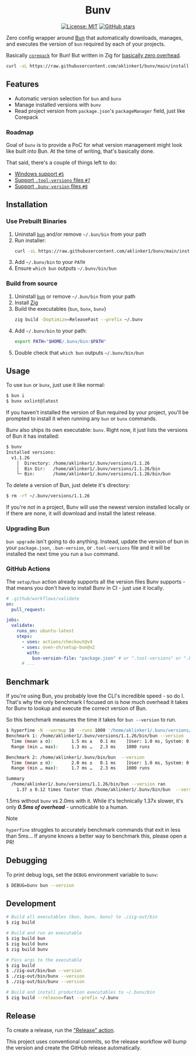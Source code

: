 <h1 align="center">Bunv</h1>
<div align="center">
  <a href="https://github.com/aklinker1/bunv/blob/main/LICENSE"><img src="https://img.shields.io/badge/License-MIT-blue.svg" alt="License: MIT"></a>
  <a href="https://github.com/aklinker1/bunv"><img src="https://img.shields.io/github/stars/aklinker1/bunv?style=social" alt="GitHub stars"></a>
</div>

Zero config wrapper around [Bun](https://bun.sh/) that automatically downloads, manages, and executes the version of `bun` required by each of your projects.

Basically [`corepack`](https://github.com/nodejs/corepack) for Bun! But written in Zig for [basically zero overhead](#benchmark).

```sh
curl -sL https://raw.githubusercontent.com/aklinker1/bunv/main/install.sh | sh
```

## Features

- Automatic version selection for `bun` and `bunx`
- Manage installed versions with `bunv`
- Read project version from `package.json`'s `packageManager` field, just like Corepack

### Roadmap

Goal of `bunv` is to provide a PoC for what version management might look like built into Bun. At the time of writing, that's basically done.

That said, there's a couple of things left to do:

- [Windows support `#5`](https://github.com/aklinker1/bunv/issues/5)
- [Support `.tool-versions` files `#7`](https://github.com/aklinker1/bunv/issues/7)
- [Support `.bunv-version` files `#8`](https://github.com/aklinker1/bunv/issues/8)

## Installation

### Use Prebuilt Binaries

1. Uninstall [`bun`](https://bun.sh/docs/installation#uninstall) and/or remove `~/.bun/bin` from your path
2. Run installer:
   ```sh
   curl -sL https://raw.githubusercontent.com/aklinker1/bunv/main/install.sh | sh
   ```
3. Add `~/.bunv/bin` to your `PATH`
4. Ensure `which bun` outputs `~/.bunv/bin/bun`

### Build from source

1. Uninstall [`bun`](https://bun.sh/docs/installation#uninstall) or remove `~/.bun/bin` from your path
2. Install [Zig](https://ziglang.org/)
3. Build the executables (`bun`, `bunx`, `bunv`)
   ```sh
   zig build -Doptimize=ReleaseFast --prefix ~/.bunv
   ```
4. Add `~/.bunv/bin` to your path:
   ```sh
   export PATH="$HOME/.bunv/bin:$PATH"
   ```
5. Double check that `which bun` outputs `~/.bunv/bin/bun`

## Usage

To use `bun` or `bunx`, just use it like normal:

```sh
$ bun i
$ bunx oxlint@latest
```

If you haven't installed the version of Bun required by your project, you'll be prompted to install it when running any `bun` or `bunx` commands.

Bunv also ships its own executable: `bunv`. Right now, it just lists the versions of Bun it has installed:

```sh
$ bunv
Installed versions:
  v1.1.26
    │  Directory: /home/aklinker1/.bunv/versions/1.1.26
    │  Bin Dir:   /home/aklinker1/.bunv/versions/1.1.26/bin
    └─ Bin:       /home/aklinker1/.bunv/versions/1.1.26/bin/bun
```

To delete a version of Bun, just delete it's directory:

```sh
$ rm -rf ~/.bunv/versions/1.1.26
```

If you're not in a project, Bunv will use the newest version installed locally or if there are none, it will download and install the latest release.

### Upgrading Bun

`bun upgrade` isn't going to do anything. Instead, update the version of bun in your `package.json`, `.bun-version`, or `.tool-versions` file and it will be installed the next time you run a `bun` command.

### GitHub Actions

The `setup/bun` action already supports all the version files Bunv supports - that means you don't have to install Bunv in CI - just use it locally.

```yml
# .github/workflows/validate
on:
  pull_request:

jobs:
  validate:
    runs_on: ubuntu-latest
    steps:
      - uses: actions/checkout@v4
      - uses: oven-sh/setup-bun@v2
        with:
          bun-version-file: "package.json" # or ".tool-versions" or ".bun-version"
      # ...
```

## Benchmark

If you're using Bun, you probably love the CLI's incredible speed - so do I. That's why the only benchmark I focused on is how much overhead it takes for Bunv to lookup and execute the correct version of Bun.

So this benchmark measures the time it takes for `bun --version` to run.

```sh
$ hyperfine -N --warmup 10 --runs 1000 '/home/aklinker1/.bunv/versions/1.1.26/bin/bun --version' '/home/aklinker1/.bunv/bin/bun  --version'
Benchmark 1: /home/aklinker1/.bunv/versions/1.1.26/bin/bun --version
  Time (mean ± σ):       1.5 ms ±   0.1 ms    [User: 1.0 ms, System: 0.4 ms]
  Range (min … max):     1.3 ms …   2.3 ms    1000 runs

Benchmark 2: /home/aklinker1/.bunv/bin/bun  --version
  Time (mean ± σ):       2.0 ms ±   0.1 ms    [User: 1.0 ms, System: 0.9 ms]
  Range (min … max):     1.7 ms …   2.3 ms    1000 runs

Summary
  /home/aklinker1/.bunv/versions/1.1.26/bin/bun --version ran
    1.37 ± 0.12 times faster than /home/aklinker1/.bunv/bin/bun  --version
```

1.5ms without `bunv` vs 2.0ms with it. While it's technically 1.37x slower, it's only ***0.5ms of overhead*** - unnoticable to a human.

> [!NOTE]
> `hyperfine` struggles to accurately benchmark commands that exit in less than 5ms... If anyone knows a better way to benchmark this, please open a PR!

## Debugging

To print debug logs, set the `DEBUG` environment variable to `bunv`:

```sh
$ DEBUG=bunv bun --version
```

## Development

```sh
# Build all executables (bun, bunx, bunv) to ./zig-out/bin
$ zig build

# Build and run an executable
$ zig build bun
$ zig build bunx
$ zig build bunv

# Pass args to the executable
$ zig build
$ ./zig-out/bin/bun --version
$ ./zig-out/bin/bunx --version
$ ./zig-out/bin/bunv --version

# Build and install production executables to ~/.bunv/bin
$ zig build --release=fast --prefix ~/.bunv
```

## Release

To create a release, run the ["Release" action](https://github.com/aklinker1/bunv/actions/workflows/release.yml).

This project uses conventional commits, so the release workflow will bump the version and create the GitHub release automatically.
